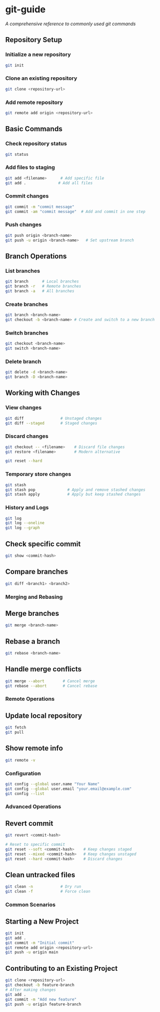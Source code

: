 # git-guide
*A comprehensive reference to commonly used git commands*

## Repository Setup

### Initialize a new repository
```bash
git init
```
### Clone an existing repository
```bash
git clone <repository-url>
```
### Add remote repository
```bash
git remote add origin <repository-url>
```
## Basic Commands

### Check repository status
```bash
git status
```
### Add files to staging
```bash
git add <filename>      # Add specific file
git add .              # Add all files
```
### Commit changes
```bash
git commit -m "commit message"
git commit -am "commit message"  # Add and commit in one step    
```
### Push changes
```bash
git push origin <branch-name>
git push -u origin <branch-name>   # Set upstream branch
```
## Branch Operations

### List branches
```bash
git branch      # Local branches
git branch -r   # Remote branches
git branch -a   # All branches
```
### Create branches
```bash
git branch <branch-name>
git checkout -b <branch-name> # Create and switch to a new branch
```
### Switch branches
```bash
git checkout <branch-name>
git switch <branch-name>
```
### Delete branch
```bash
git delete -d <branch-name>
git branch -D <branch-name>
```

## Working with Changes

### View changes
```bash
git diff                # Unstaged changes
git diff --staged       # Staged changes
```
### Discard changes
```bash
git checkout -- <filename>    # Discard file changes
git restore <filename>        # Modern alternative

git reset --hard    
```
### Temporary store changes
```bash
git stash
git stash pop              # Apply and remove stashed changes
git stash apply            # Apply but keep stashed changes
```
### History and Logs
```bash
git log
git log --oneline
git log --graph
```
## Check specific commit
```bash
git show <commit-hash>
```
## Compare branches
```bash
git diff <branch1> <branch2>
```
### Merging and Rebasing
## Merge branches
```bash
git merge <branch-name>
```
## Rebase a branch
```bash
git rebase <branch-name>
```
## Handle merge conflicts
```bash
git merge --abort        # Cancel merge
git rebase --abort       # Cancel rebase
```

### Remote Operations

## Update local repository
```bash
git fetch
git pull
```
## Show remote info
```bash
git remote -v
```

### Configuration
```bash
git config --global user.name "Your Name"
git config --global user.email "your.email@example.com"
git config --list
```
### Advanced Operations
## Revert commit
```bash
git revert <commit-hash>

# Reset to specific commit
git reset --soft <commit-hash>    # Keep changes staged
git reset --mixed <commit-hash>   # Keep changes unstaged
git reset --hard <commit-hash>    # Discard changes

```
## Clean untracked files
```bash
git clean -n            # Dry run
git clean -f            # Force clean
```
### Common Scenarios
## Starting a New Project
```bash
git init
git add .
git commit -m "Initial commit"
git remote add origin <repository-url>
git push -u origin main
```
## Contributing to an Existing Project
```bash
git clone <repository-url>
git checkout -b feature-branch
# After making changes
git add .
git commit -m "Add new feature"
git push -u origin feature-branch
```
